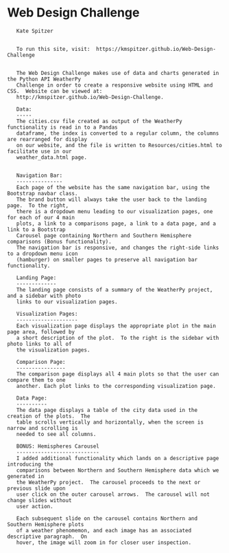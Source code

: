 # Web Design Challenge
 
 
       Kate Spitzer
       
       
       To run this site, visit:  https://kmspitzer.github.io/Web-Design-Challenge
       
       
       The Web Design Challenge makes use of data and charts generated in the Python API WeatherPy
       Challenge in order to create a responsive website using HTML and CSS.  Website can be viewed at:
       http://kmspitzer.github.io/Web-Design-Challenge.
       
       Data:
       -----
       The cities.csv file created as output of the WeatherPy functionality is read in to a Pandas
       dataframe, the index is converted to a regular column, the columns are rearranged for display
       on our website, and the file is written to Resources/cities.html to facilitate use in our
       weather_data.html page.
       
       
       Navigation Bar:
       ---------------
       Each page of the website has the same navigation bar, using the Bootstrap navbar class.
       The brand button will always take the user back to the landing page.  To the right,
       there is a dropdown menu leading to our visualization pages, one for each of our 4 main
       plots, a link to a comparisons page, a link to a data page, and a link to a Bootstrap
       Carousel page containing Northern and Southern Hemisphere comparisons (Bonus functionality).
       The navigation bar is responsive, and changes the right-side links to a dropdown menu icon
       (hamburger) on smaller pages to preserve all navigation bar functionality.
       
       Landing Page:
       -------------
       The landing page consists of a summary of the WeatherPy project, and a sidebar with photo
       links to our visualization pages.
       
       Visualization Pages:
       --------------------
       Each visualization page displays the appropriate plot in the main page area, followed by
       a short description of the plot.  To the right is the sidebar with photo links to all of
       the visualization pages.
       
       Comparison Page:
       ----------------
       The comparison page displays all 4 main plots so that the user can compare them to one
       another. Each plot links to the corresponding visualization page.
       
       Data Page:
       ----------
       The data page displays a table of the city data used in the creation of the plots.  The
       table scrolls vertically and horizontally, when the screen is narrow and scrolling is
       needed to see all columns.
       
       BONUS: Hemispheres Carousel
       ---------------------------
       I added additional functionality which lands on a descriptive page introducing the
       comparisons between Northern and Southern Hemisphere data which we generated in
       the WeatherPy project.  The carousel proceeds to the next or previous slide upon
       user click on the outer carousel arrows.  The carousel will not change slides without
       user action.
       
       Each subsequent slide on the carousel contains Northern and Southern Hemisphere plots
       of a weather phenomemon, and each image has an associated descriptive paragraph.  On
       hover, the image will zoom in for closer user inspection.
       

